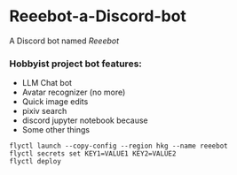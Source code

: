 # Reeebot-a-Discord-bot
A Discord bot named *Reeebot*


### Hobbyist project bot features:
- LLM Chat bot
- Avatar recognizer (no more)
- Quick image edits
- pixiv search
- discord jupyter notebook because
- Some other things


```
flyctl launch --copy-config --region hkg --name reeebot
flyctl secrets set KEY1=VALUE1 KEY2=VALUE2
flyctl deploy
```
